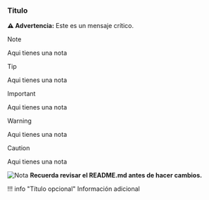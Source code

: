 ### Titulo
**⚠️ Advertencia:** Este es un mensaje crítico.

> [!NOTE]
> Aqui tienes una nota

> [!TIP]
> Aqui tienes una nota

> [!IMPORTANT]
> Aqui tienes una nota

> [!WARNING]
> Aqui tienes una nota

> [!CAUTION]
> Aqui tienes una nota

![Nota](https://example.com/nota-icon.png) **Recuerda revisar el README.md antes de hacer cambios.**

!!! info "Título opcional"
    Información adicional
